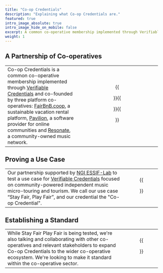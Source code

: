 ```yaml
---
title: "Co-op Credentials"
description: "Explaining what Co-op Credentials are."
featured: true
intro_image_absolute: true
intro_image_hide_on_mobile: false
excerpt: A common co-operative membership implemented through Verifiable Credentials and co-founded by FairBnB.coop, Pavilion and Resonate.
weight: 1
---
```


## A Partnership of Co-operatives
|  |  |
|--|:--:|
| Co-op Credentials is a common co-operative membership implemented through [Verifiable Credentials](/verifiable-credentials) and co-founded by three platform co-operatives: [FairBnB.coop](https://fairbnb.coop), a sustainable vacation rental platform, [Pavilion](https://thepavilion.io), a software provider for online communities and [Resonate](https://resonate.coop), a community-owned music network. | {{<figure src="/images/supporters/fairbnb.png" link="https://fairbnb.coop" class="logo">}}{{<figure src="/images/supporters/pavilion.png" link="https://thepavilion.io" class="logo">}}{{<figure src="/images/supporters/resonate.png" link="https://resonate.coop" class="logo">}} |

## Proving a Use Case
|  |  |
|--|:--:|
| Our partnership supported by [NGI ESSIF-Lab](https://essif-lab.eu/) to test a use case for [Verifiable Credentials](/verifiable-credentials) focused on community-powered independent music micro-touring and tourism. We call our use case “Stay Fair, Play Fair”, and our credential the "Co-op Credential". | {{<figure src="/images/illustrations/stayfairplayfair.svg">}} |

## Establishing a Standard
|  |  |
|--|:--:|
| While Stay Fair Play Fair is being tested, we're also talking and collaborating with other co-operatives and relevant stakeholders to expand Co-op Credentials to the wider co-operative ecosystem. We're looking to make it standard within the co-operative sector. | {{<figure src="/images/illustrations/cooperatives.svg">}} |